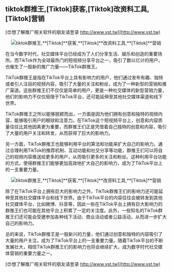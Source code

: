 ## **tiktok群推王,**[Tiktok]**获客,**[Tiktok]**改资料工具,**[Tiktok]**营销**

[😍想了解推广相关软件的朋友请登录 http://www.vst.tw](http://www.vst.tw)

 <center><img src="https://vst.tw/MP4/tuiguang/png/5.png" alt="tiktok群推王,**[Tiktok]**获客,**[Tiktok]**改资料工具,**[Tiktok]**营销"></center>

在当今数字时代，社交媒体平台已经成为了人们分享生活、娱乐和创造的重要场所。而TikTok作为全球最热门的短视频分享平台之一，吸引了数以亿计的用户，也催生了一股新的推广力量——TikTok群推王。

TikTok群推王是指在TikTok平台上具有影响力的用户，他们通过发布有趣、独特或者引人注目的视频内容，吸引了大量的关注和粉丝，成为了一种新型的营销和推广渠道。这些群推王们不仅仅是简单的用户，更是一种社交媒体的新型营销力量，他们的影响力不仅仅局限于TikTok平台，还可能延伸至其他社交媒体渠道和线下世界。

TikTok群推王之所以能够脱颖而出，一方面是因为他们拥有创意和独特的视频内容，能够吸引用户的眼球和注意力。在TikTok这个短视频平台上，创意和内容质量往往比其他因素更为重要，而群推王们正是凭借着自己独特的创意和内容，吸引了大量的用户关注和转发，从而获得了巨大的影响力。

另一方面，TikTok群推王也能够利用平台的算法和功能来扩大自己的影响力。通过合理利用TikTok的推荐机制、互动功能和社交分享等功能，群推王们可以将自己的视频内容推送给更多的用户，从而吸引更多的关注和粉丝。这种利用平台功能的方式，使得群推王们能够更加高效地扩大自己的影响力，成为了TikTok平台上的一支重要力量。

 <center><img src="https://vst.tw/MP4/tuiguang/png/6.png" alt="tiktok群推王,**[Tiktok]**获客,**[Tiktok]**改资料工具,**[Tiktok]**营销"></center>

除了在TikTok平台上拥有巨大的影响力之外，TikTok群推王们的影响力还可能延伸至其他社交媒体平台和线下世界。由于TikTok平台的内容往往会被转发到其他社交媒体平台，比如微博、抖音等，因此一些在TikTok平台上拥有巨大影响力的群推王们也可能在其他平台上积累了一定的关注度。此外，一些知名的TikTok群推王们还可能会受邀参加各种线下活动、商业活动或者公益活动，从而进一步扩大自己的影响力。

总的来说，TikTok群推王是一股新兴的力量，他们通过创意和独特的内容吸引了大量的用户关注，成为了TikTok平台上的一支重要力量。随着TikTok平台的不断发展壮大，相信TikTok群推王们的影响力也将会继续扩大，成为数字时代社交媒体营销的重要力量之一。

[😍想了解推广相关软件的朋友请登录 http://www.vst.tw](http://www.vst.tw)



